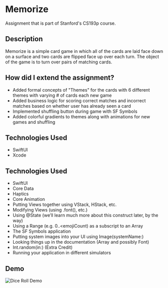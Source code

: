 # Memorize

Assignment that is part of Stanford's CS193p course.

## Description
Memorize is a simple card game in which all of the cards are laid face down on a surface and two cards are flipped face up over each turn. 
The object of the game is to turn over pairs of matching cards.

## How did I extend the assignment?
- Added formal concepts of "Themes" for the cards with 6 different themes with varying # of cards each new game
- Added business logic for scoring correct matches and incorrect matches based on whether user has already seen a card
- Implemented shuffling button during game with SF Symbols
- Added colorful gradients to themes along with animations for new games and shuffling

## Technologies Used
- SwiftUI
- Xcode

## Technologies Used
- SwiftUI
- Core Data
- Haptics 
- Core Animation
- Putting Views together using VStack, HStack, etc.
- Modifying Views (using .font(), etc.)
- Using @State (we’ll learn much more about this construct later, by the way)
- Using a Range (e.g. 0..<emojiCount) as a subscript to an Array
- The SF Symbols application
- Putting system images into your UI using Image(systemName:)
- Looking things up in the documentation (Array and possibly Font)
- Int.random(in:) (Extra Credit)
- Running your application in different simulators

## Demo
![Dice Roll Demo](DiceRoll/demo/demo.gif)

